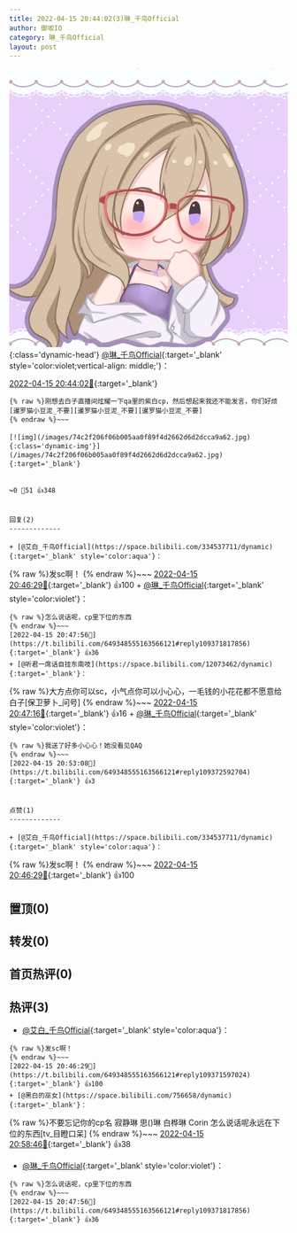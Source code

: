 ```yaml
---
title: 2022-04-15 20:44:02(3)琳_千鸟Official
author: 御坂IO
category: 琳_千鸟Official
layout: post
---
```


![img](/images/c0a88f85ebd0d056f37b114e0748e69556c8b488.jpg){:class='dynamic-head'}
[@琳_千鸟Official](https://space.bilibili.com/1620923329/dynamic){:target='_blank' style='color:violet;vertical-align: middle;'}：

[2022-04-15 20:44:02🔗](https://t.bilibili.com/649348555163566121){:target='_blank'}

~~~
{% raw %}刚想去白子直播间炫耀一下qa里的紫白cp，然后想起来我还不能发言，你们好烦[暹罗猫小豆泥_不要][暹罗猫小豆泥_不要][暹罗猫小豆泥_不要]
{% endraw %}~~~

[![img](/images/74c2f206f06b005aa0f89f4d2662d6d2dcca9a62.jpg){:class='dynamic-img'}](/images/74c2f206f06b005aa0f89f4d2662d6d2dcca9a62.jpg){:target='_blank'}


↪️0 💬51 👍348


回复(2)
-------------

+ [@艾白_千鸟Official](https://space.bilibili.com/334537711/dynamic){:target='_blank' style='color:aqua'}：
~~~
{% raw %}发sc啊！
{% endraw %}~~~
[2022-04-15 20:46:29🔗](https://t.bilibili.com/649348555163566121#reply109371597024){:target='_blank'} 👍100
    + [@琳_千鸟Official](https://space.bilibili.com/1620923329/dynamic){:target='_blank' style='color:violet'}：
~~~
{% raw %}怎么说话呢，cp里下位的东西
{% endraw %}~~~
[2022-04-15 20:47:56🔗](https://t.bilibili.com/649348555163566121#reply109371817856){:target='_blank'} 👍36
+ [@听君一席话自挂东南吱](https://space.bilibili.com/12073462/dynamic){:target='_blank'}：
~~~
{% raw %}大方点你可以sc，小气点你可以小心心，一毛钱的小花花都不愿意给白子[保卫萝卜_问号]
{% endraw %}~~~
[2022-04-15 20:47:16🔗](https://t.bilibili.com/649348555163566121#reply109371865280){:target='_blank'} 👍16
    + [@琳_千鸟Official](https://space.bilibili.com/1620923329/dynamic){:target='_blank' style='color:violet'}：
~~~
{% raw %}我送了好多小心心！她没看见QAQ
{% endraw %}~~~
[2022-04-15 20:53:08🔗](https://t.bilibili.com/649348555163566121#reply109372592704){:target='_blank'} 👍3


点赞(1)
-------------

+ [@艾白_千鸟Official](https://space.bilibili.com/334537711/dynamic){:target='_blank' style='color:aqua'}：
~~~
{% raw %}发sc啊！
{% endraw %}~~~
[2022-04-15 20:46:29🔗](https://t.bilibili.com/649348555163566121#reply109371597024){:target='_blank'} 👍100


置顶(0)
-------------



转发(0)
-------------



首页热评(0)
-------------



热评(3)
-------------

+ [@艾白_千鸟Official](https://space.bilibili.com/334537711/dynamic){:target='_blank' style='color:aqua'}：
~~~
{% raw %}发sc啊！
{% endraw %}~~~
[2022-04-15 20:46:29🔗](https://t.bilibili.com/649348555163566121#reply109371597024){:target='_blank'} 👍100
+ [@黑白的巫女](https://space.bilibili.com/756658/dynamic){:target='_blank'}：
~~~
{% raw %}不要忘记你的cp名 寂静琳 思()琳 白桦琳 Corin 怎么说话呢永远在下位的东西[tv_目瞪口呆]
{% endraw %}~~~
[2022-04-15 20:58:46🔗](https://t.bilibili.com/649348555163566121#reply109373305936){:target='_blank'} 👍38
+ [@琳_千鸟Official](https://space.bilibili.com/1620923329/dynamic){:target='_blank' style='color:violet'}：
~~~
{% raw %}怎么说话呢，cp里下位的东西
{% endraw %}~~~
[2022-04-15 20:47:56🔗](https://t.bilibili.com/649348555163566121#reply109371817856){:target='_blank'} 👍36



